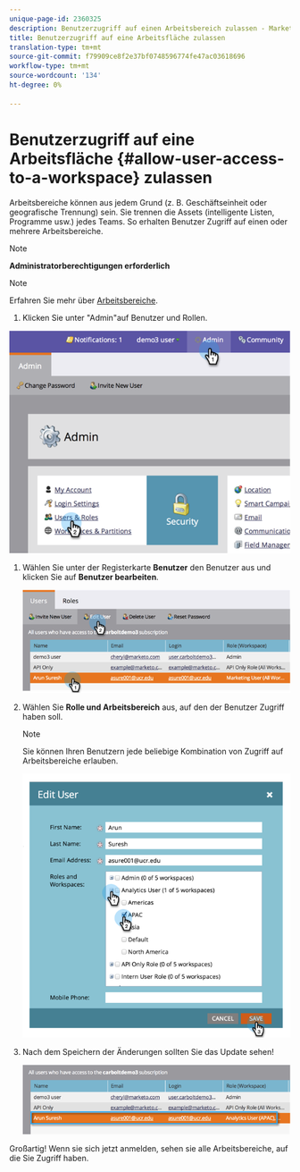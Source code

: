 ```yaml
---
unique-page-id: 2360325
description: Benutzerzugriff auf einen Arbeitsbereich zulassen - Marketing Docs - Produktdokumentation
title: Benutzerzugriff auf eine Arbeitsfläche zulassen
translation-type: tm+mt
source-git-commit: f79909ce8f2e37bf0748596774fe47ac03618696
workflow-type: tm+mt
source-wordcount: '134'
ht-degree: 0%

---
```



# Benutzerzugriff auf eine Arbeitsfläche {#allow-user-access-to-a-workspace} zulassen

Arbeitsbereiche können aus jedem Grund (z. B. Geschäftseinheit oder geografische Trennung) sein. Sie trennen die Assets (intelligente Listen, Programme usw.) jedes Teams. So erhalten Benutzer Zugriff auf einen oder mehrere Arbeitsbereiche.

>[!NOTE]
>
>**Administratorberechtigungen erforderlich**

>[!NOTE]
>
>Erfahren Sie mehr über [Arbeitsbereiche](/help/marketo/product-docs/administration/workspaces-and-person-partitions/understanding-workspaces-and-person-partitions.md).

1. Klicken Sie unter &quot;Admin&quot;auf Benutzer und Rollen.

![](assets/image2014-9-17-11-3a2-3a32.png)

1. Wählen Sie unter der Registerkarte **Benutzer** den Benutzer aus und klicken Sie auf **Benutzer bearbeiten**.

   ![](assets/image2014-9-17-11-3a2-3a46.png)

1. Wählen Sie **Rolle und Arbeitsbereich** aus, auf den der Benutzer Zugriff haben soll.

   >[!NOTE]
   >
   >Sie können Ihren Benutzern jede beliebige Kombination von Zugriff auf Arbeitsbereiche erlauben.

   ![](assets/image2014-9-17-11-3a3-3a16.png)

1. Nach dem Speichern der Änderungen sollten Sie das Update sehen!

   ![](assets/image2014-9-17-11-3a3-3a31.png)

Großartig! Wenn sie sich jetzt anmelden, sehen sie alle Arbeitsbereiche, auf die Sie Zugriff haben.
